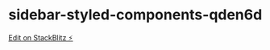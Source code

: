# sidebar-styled-components-qden6d

[Edit on StackBlitz ⚡️](https://stackblitz.com/edit/sidebar-styled-components-qden6d)